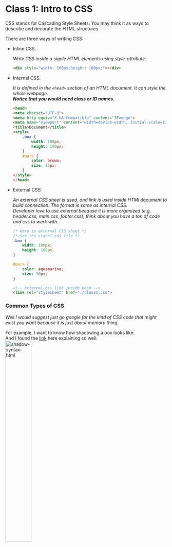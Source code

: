 # Class 1: Intro to CSS
CSS stands for Cascading Style Sheets. You may think it as ways to describe and decorate the HTML structures.

There are three ways of writing CSS:

- Inline CSS.

    _Write CSS inside a signle HTML elements using style-attribute._ <br>

    ```html
    <div style="width: 100px;height: 100px;"></div>
    ```


- Internal CSS.

    _It is defined in the `<head>` section of an HTML document. It can style the whole webpage._ <br>
    ***Notice that you would need class or ID names.*** <br>

    ```html
    <head>
    <meta charset="UTF-8">
    <meta http-equiv="X-UA-Compatible" content="IE=edge">
    <meta name="viewport" content="width=device-width, initial-scale=1.0">
    <title>Document</title>
    <style>
        .box {
            width: 100px;
            height: 100px;
        }
        #para {
            color: brown;
            size: 16px;
        }
    </style>
    </head>
    ```


- External CSS

    _An external CSS sheet is used, and link is used inside HTMl document to build connection. The format is same as internal CSS._ <br>
    _Developer love to use external because it is more organized (e.g. header.css, main.css, footer.css), think about you have a ton of code and css to work with._ <br>

    ```css
    /* Here is external CSS sheet */
    /* See the class1.css file */
    .box {
        width: 100px;
        height: 100px;
    }

    #para {
        color: aquamarine;
        size: 30px;
    }
    ```

    ```html
    <!-- external css link inside head -->
    <link rel="stylesheet" href="./class1.css">
    ```


### Common Types of CSS 
_Well I would suggest just go google for the kind of CSS code that might exist you want because it is just about memory thing._

For example, I want to know how shadowing a box looks like: <br>
And I found the [link](shadow-MDN) here explaining so well: <br>
<img scr=".shadow-css.png" alt="shadow-syntax-html" style="width:40%; height:40%;"> <br>



[shadow-MDN]:https://developer.mozilla.org/en-US/docs/Web/CSS/box-shadow